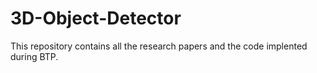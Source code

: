 # 3D-Object-Detector
This repository contains all the research papers and the code implented during BTP. 
